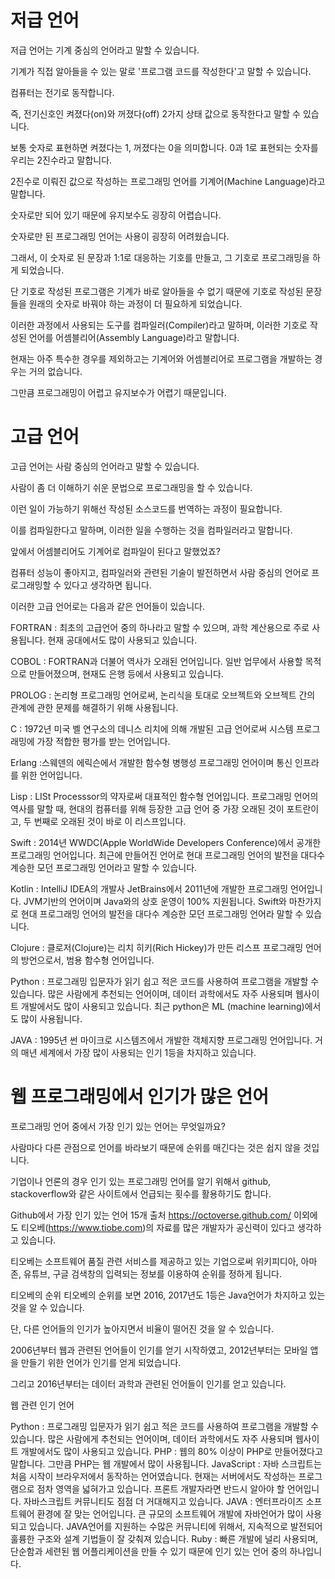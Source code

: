 # 저급 언어

저급 언어는 기계 중심의 언어라고 말할 수 있습니다.

기계가 직접 알아들을 수 있는 말로 '프로그램 코드를 작성한다'고 말할 수 있습니다.

컴퓨터는 전기로 동작합니다.

즉, 전기신호인 켜졌다(on)와 꺼졌다(off) 2가지 상태 값으로 동작한다고 말할 수 있습니다.

보통 숫자로 표현하면 켜졌다는 1, 꺼졌다는 0을 의미합니다. 0과 1로 표현되는 숫자를 우리는 2진수라고 말합니다.

2진수로 이뤄진 값으로 작성하는 프로그래밍 언어를 기계어(Machine Language)라고 말합니다.

숫자로만 되어 있기 때문에 유지보수도 굉장히 어렵습니다.

숫자로만 된 프로그래밍 언어는 사용이 굉장히 어려웠습니다.

그래서, 이 숫자로 된 문장과 1:1로 대응하는 기호를 만들고, 그 기호로 프로그래밍을 하게 되었습니다.

단 기호로 작성된 프로그램은 기계가 바로 알아들을 수 없기 때문에 기호로 작성된 문장들을 원래의 숫자로 바꿔야 하는 과정이 더 필요하게 되었습니다.

이러한 과정에서 사용되는 도구를 컴파일러(Compiler)라고 말하며, 이러한 기호로 작성된 언어를 어셈블리어(Assembly Language)라고 말합니다.

현재는 아주 특수한 경우를 제외하고는 기계어와 어셈블리어로 프로그램을 개발하는 경우는 거의 없습니다.

그만큼 프로그래밍이 어렵고 유지보수가 어렵기 때문입니다.



# 고급 언어

고급 언어는 사람 중심의 언어라고 말할 수 있습니다.

사람이 좀 더 이해하기 쉬운 문법으로 프로그래밍을 할 수 있습니다.

이런 일이 가능하기 위해선 작성된 소스코드를 번역하는 과정이 필요합니다.

이를 컴파일한다고 말하며, 이러한 일을 수행하는 것을 컴파일러라고 말합니다.

앞에서 어셈블리어도 기계어로 컴파일이 된다고 말했었죠?

컴퓨터 성능이 좋아지고, 컴파일러와 관련된 기술이 발전하면서 사람 중심의 언어로 프로그래밍할 수 있다고 생각하면 됩니다.

이러한 고급 언어로는 다음과 같은 언어들이 있습니다.

FORTRAN : 최초의 고급언어 중의 하나라고 말할 수 있으며, 과학 계산용으로 주로 사용됩니다. 현재 공대에서도 많이 사용되고 있습니다.

COBOL : FORTRAN과 더불어 역사가 오래된 언어입니다. 일반 업무에서 사용할 목적으로 만들어졌으며, 현재도 은행 등에서 사용되고 있습니다.

PROLOG : 논리형 프로그래밍 언어로써, 논리식을 토대로 오브젝트와 오브젝트 간의 관계에 관한 문제를 해결하기 위해 사용됩니다.

C : 1972년 미국 벨 연구소의 데니스 리치에 의해 개발된 고급 언어로써 시스템 프로그래밍에 가장 적합한 평가를 받는 언어입니다.

Erlang :스웨덴의 에릭슨에서 개발한 함수형 병행성 프로그래밍 언어이며 통신 인프라를 위한 언어입니다.

Lisp : LISt Processsor의 약자로써 대표적인 함수형 언어입니다. 프로그래밍 언어의 역사를 말할 때, 현대의 컴퓨터를 위해 등장한 고급 언어 중 가장 오래된 것이 포트란이고, 두 번째로 오래된 것이 바로 이 리스프입니다.

Swift : 2014년 WWDC(Apple WorldWide Developers Conference)에서 공개한 프로그래밍 언어입니다. 최근에 만들어진 언어로 현대 프로그래밍 언어의 발전을 대다수 계승한 모던 프로그래밍 언어라고 말할 수 있습니다.

Kotlin : IntelliJ IDEA의 개발사 JetBrains에서 2011년에 개발한 프로그래밍 언어입니다. JVM기반의 언어이며 Java와의 상호 운영이 100% 지원됩니다. Swift와 마찬가지로 현대 프로그래밍 언어의 발전을 대다수 계승한 모던 프로그래밍 언어라 말할 수 있습니다.

Clojure : 클로저(Clojure)는 리치 히키(Rich Hickey)가 만든 리스프 프로그래밍 언어의 방언으로서, 범용 함수형 언어입니다.

Python : 프로그래밍 입문자가 읽기 쉽고 적은 코드를 사용하여 프로그램을 개발할 수 있습니다. 많은 사람에게 추천되는 언어이며, 데이터 과학에서도 자주 사용되며 웹사이트 개발에서도 많이 사용되고 있습니다. 최근 python은 ML (machine learning)에서도 많이 사용됩니다.

JAVA : 1995년 썬 마이크로 시스템즈에서 개발한 객체지향 프로그래밍 언어입니다. 거의 매년 세계에서 가장 많이 사용되는 인기 1등을 차지하고 있습니다. 



# 웹 프로그래밍에서 인기가 많은 언어

프로그래밍 언어 중에서 가장 인기 있는 언어는 무엇일까요?

사람마다 다른 관점으로 언어를 바라보기 때문에 순위를 매긴다는 것은 쉽지 않을 것입니다.

기업이나 언론의 경우 인기 있는 프로그래밍 언어를 알기 위해서 github, stackoverflow와 같은 사이트에서 언급되는 횟수를 활용하기도 합니다.

Github에서 가장 인기 있는 언어 15개
출처 https://octoverse.github.com/
이외에도 티오베(https://www.tiobe.com)의 자료를 많은 개발자가 공신력이 있다고 생각하고 있습니다.

티오베는 소프트웨어 품질 관련 서비스를 제공하고 있는 기업으로써 위키피디아, 아마존, 유튜브, 구글 검색창의 입력되는 정보를 이용하여 순위를 정하게 됩니다.


티오베의 순위
티오베의 순위를 보면 2016, 2017년도 1등은 Java언어가 차지하고 있는 것을 알 수 있습니다.

단, 다른 언어들의 인기가 높아지면서 비율이 떨어진 것을 알 수 있습니다.

2006년부터 웹과 관련된 언어들이 인기를 얻기 시작하였고, 2012년부터는 모바일 앱을 만들기 위한 언어가 인기를 얻게 되었습니다.

그리고 2016년부터는 데이터 과학과 관련된 언어들이 인기를 얻고 있습니다.

 

웹 관련 인기 언어

Python : 프로그래밍 입문자가 읽기 쉽고 적은 코드를 사용하여 프로그램을 개발할 수 있습니다. 많은 사람에게 추천되는 언어이며, 데이터 과학에서도 자주 사용되며 웹사이트 개발에서도 많이 사용되고 있습니다.
PHP : 웹의 80% 이상이 PHP로 만들어졌다고 말합니다. 그만큼 PHP는 웹 개발에서 많이 사용됩니다. 
JavaScript : 자바 스크립트는 처음 시작이 브라우저에서 동작하는 언어였습니다. 현재는 서버에서도 작성하는 프로그램으로 점차 영역을 넓혀가고 있습니다. 프론트 개발자라면 반드시 알아야 할 언어입니다. 자바스크립트 커뮤니티도 점점 더 거대해지고 있습니다.
JAVA : 엔터프라이즈 소프트웨어 환경에 잘 맞는 언어입니다. 큰 규모의 소프트웨어 개발에 자바언어가 많이 사용되고 있습니다. JAVA언어를 지원하는 수많은 커뮤니티에 위해서, 지속적으로 발전되어 훌륭한 구조와 설계 기법들이 잘 갖춰져 있습니다.
Ruby : 빠른 개발에 널리 사용되며, 단순함과 세련된 웹 어플리케이션을 만들 수 있기 때문에 인기 있는 언어 중의 하나입니다.
